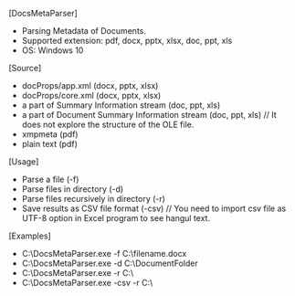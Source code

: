 [DocsMetaParser]
- Parsing Metadata of Documents.
- Supported extension: pdf, docx, pptx, xlsx, doc, ppt, xls
- OS: Windows 10

[Source]
- docProps/app.xml (docx, pptx, xlsx)
- docProps/core.xml (docx, pptx, xlsx)
- a part of Summary Information stream (doc, ppt, xls)
- a part of Document Summary Information stream (doc, ppt, xls) // It does not explore the structure of the OLE file.
- xmpmeta (pdf)
- plain text (pdf)

[Usage]
- Parse a file (-f)
- Parse files in directory (-d)
- Parse files recursively in directory (-r)
- Save results as CSV file format (-csv)
// You need to import csv file as UTF-8 option in Excel program to see hangul text.

[Examples]
- C:\DocsMetaParser.exe -f C:\filename.docx 
- C:\DocsMetaParser.exe -d C:\DocumentFolder    
- C:\DocsMetaParser.exe -r C:\ 
- C:\DocsMetaParser.exe -csv -r C:\ 
